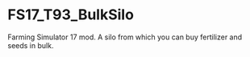 # FS17_T93_BulkSilo
Farming Simulator 17 mod. A silo from which you can buy fertilizer and seeds in bulk.
